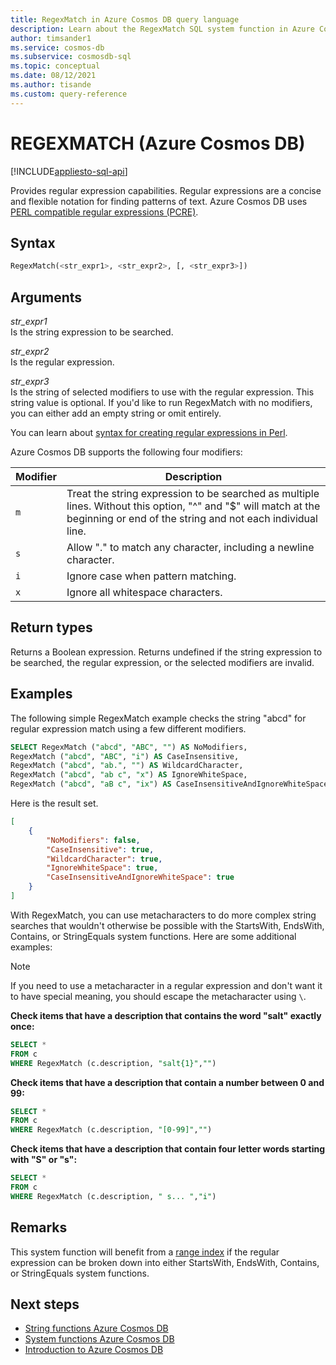 ```yaml
---
title: RegexMatch in Azure Cosmos DB query language
description: Learn about the RegexMatch SQL system function in Azure Cosmos DB
author: timsander1
ms.service: cosmos-db
ms.subservice: cosmosdb-sql
ms.topic: conceptual
ms.date: 08/12/2021
ms.author: tisande
ms.custom: query-reference
---
```

# REGEXMATCH (Azure Cosmos DB)
[!INCLUDE[appliesto-sql-api](includes/appliesto-sql-api.md)]

Provides regular expression capabilities. Regular expressions are a concise and flexible notation for finding patterns of text. Azure Cosmos DB uses [PERL compatible regular expressions (PCRE)](http://www.pcre.org/). 

## Syntax
  
```sql
RegexMatch(<str_expr1>, <str_expr2>, [, <str_expr3>])  
```  
  
## Arguments
  
*str_expr1*  
   Is the string expression to be searched.  
  
*str_expr2*  
   Is the regular expression.

*str_expr3*  
   Is the string of selected modifiers to use with the regular expression. This string value is optional. If you'd like to run RegexMatch with no modifiers, you can either add an empty string or omit entirely. 

You can learn about [syntax for creating regular expressions in Perl](https://perldoc.perl.org/perlre). 

Azure Cosmos DB supports the following four modifiers:

| Modifier | Description |
| ------ | ----------- |
| `m` | Treat the string expression to be searched as multiple lines. Without this option, "^" and "$" will match at the beginning or end of the string and not each individual line. |
| `s` | Allow "." to match any character, including a newline character. | 
| `i` | Ignore case when pattern matching. |
| `x` | Ignore all whitespace characters. |

## Return types
  
  Returns a Boolean expression. Returns undefined if the string expression to be searched, the regular expression, or the selected modifiers are invalid.
  
## Examples
  
The following simple RegexMatch example checks the string "abcd" for regular expression match using a few different modifiers.
  
```sql
SELECT RegexMatch ("abcd", "ABC", "") AS NoModifiers, 
RegexMatch ("abcd", "ABC", "i") AS CaseInsensitive, 
RegexMatch ("abcd", "ab.", "") AS WildcardCharacter,
RegexMatch ("abcd", "ab c", "x") AS IgnoreWhiteSpace, 
RegexMatch ("abcd", "aB c", "ix") AS CaseInsensitiveAndIgnoreWhiteSpace 
```  
  
 Here is the result set.  
  
```json
[
    {
        "NoModifiers": false,
        "CaseInsensitive": true,
        "WildcardCharacter": true,
        "IgnoreWhiteSpace": true,
        "CaseInsensitiveAndIgnoreWhiteSpace": true
    }
]
```

With RegexMatch, you can use metacharacters to do more complex string searches that wouldn't otherwise be possible with the StartsWith, EndsWith, Contains, or StringEquals system functions. Here are some additional examples:

> [!NOTE] 
> If you need to use a metacharacter in a regular expression and don't want it to have special meaning, you should escape the metacharacter using `\`.

**Check items that have a description that contains the word "salt" exactly once:**

```sql
SELECT * 
FROM c 
WHERE RegexMatch (c.description, "salt{1}","")
```

**Check items that have a description that contain a number between 0 and 99:**

```sql
SELECT * 
FROM c 
WHERE RegexMatch (c.description, "[0-99]","")
```

**Check items that have a description that contain four letter words starting with "S" or "s":**

```sql
SELECT * 
FROM c 
WHERE RegexMatch (c.description, " s... ","i")
```

## Remarks

This system function will benefit from a [range index](index-policy.md#includeexclude-strategy) if the regular expression can be broken down into either StartsWith, EndsWith, Contains, or StringEquals system functions.

## Next steps

- [String functions Azure Cosmos DB](sql-query-string-functions.md)
- [System functions Azure Cosmos DB](sql-query-system-functions.md)
- [Introduction to Azure Cosmos DB](introduction.md)
